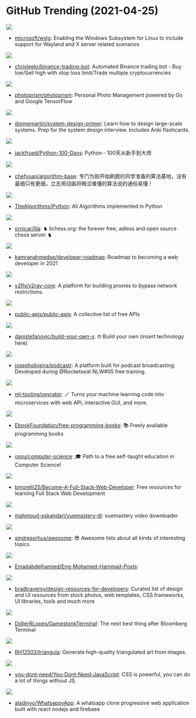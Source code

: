 # GitHub Trending (2021-04-25)

![](https://img.shields.io/badge/C%2B%2B-New%20373-green?style=flat-square&logo=appveyor)
- [microsoft/wslg](https://github.com/microsoft/wslg): Enabling the Windows Subsystem for Linux to include support for Wayland and X server related scenarios

![](https://img.shields.io/badge/JavaScript-New%2069-green?style=flat-square&logo=appveyor)
- [chrisleekr/binance-trading-bot](https://github.com/chrisleekr/binance-trading-bot): Automated Binance trading bot - Buy low/Sell high with stop loss limit/Trade multiple cryptocurrencies

![](https://img.shields.io/badge/Go-New%20334-green?style=flat-square&logo=appveyor)
- [photoprism/photoprism](https://github.com/photoprism/photoprism): Personal Photo Management powered by Go and Google TensorFlow

![](https://img.shields.io/badge/Python-New%20388-green?style=flat-square&logo=appveyor)
- [donnemartin/system-design-primer](https://github.com/donnemartin/system-design-primer): Learn how to design large-scale systems. Prep for the system design interview. Includes Anki flashcards.

![](https://img.shields.io/badge/Python-New%20159-green?style=flat-square&logo=appveyor)
- [jackfrued/Python-100-Days](https://github.com/jackfrued/Python-100-Days): Python - 100天从新手到大师

![](https://img.shields.io/badge/Java-New%20323-green?style=flat-square&logo=appveyor)
- [chefyuan/algorithm-base](https://github.com/chefyuan/algorithm-base): 专门为刚开始刷题的同学准备的算法基地，没有最细只有更细，立志用动画将晦涩难懂的算法说的通俗易懂！

![](https://img.shields.io/badge/Python-New%20241-green?style=flat-square&logo=appveyor)
- [TheAlgorithms/Python](https://github.com/TheAlgorithms/Python): All Algorithms implemented in Python

![](https://img.shields.io/badge/Scala-New%2092-green?style=flat-square&logo=appveyor)
- [ornicar/lila](https://github.com/ornicar/lila): ♞ lichess.org: the forever free, adless and open source chess server ♞

![](https://img.shields.io/badge/none-New%20431-green?style=flat-square&logo=appveyor)
- [kamranahmedse/developer-roadmap](https://github.com/kamranahmedse/developer-roadmap): Roadmap to becoming a web developer in 2021

![](https://img.shields.io/badge/Go-New%2056-green?style=flat-square&logo=appveyor)
- [v2fly/v2ray-core](https://github.com/v2fly/v2ray-core): A platform for building proxies to bypass network restrictions.

![](https://img.shields.io/badge/Python-New%20494-green?style=flat-square&logo=appveyor)
- [public-apis/public-apis](https://github.com/public-apis/public-apis): A collective list of free APIs

![](https://img.shields.io/badge/none-New%20633-green?style=flat-square&logo=appveyor)
- [danistefanovic/build-your-own-x](https://github.com/danistefanovic/build-your-own-x): 🤓 Build your own (insert technology here)

![](https://img.shields.io/badge/TypeScript-New%20175-green?style=flat-square&logo=appveyor)
- [josepholiveira/podcastr](https://github.com/josepholiveira/podcastr): A platform built for podcast broadcasting. Developed during @Rocketseat NLW#05 free training.

![](https://img.shields.io/badge/Python-New%20148-green?style=flat-square&logo=appveyor)
- [ml-tooling/opyrator](https://github.com/ml-tooling/opyrator): 🪄 Turns your machine learning code into microservices with web API, interactive GUI, and more.

![](https://img.shields.io/badge/none-New%20640-green?style=flat-square&logo=appveyor)
- [EbookFoundation/free-programming-books](https://github.com/EbookFoundation/free-programming-books): 📚 Freely available programming books

![](https://img.shields.io/badge/none-New%20609-green?style=flat-square&logo=appveyor)
- [ossu/computer-science](https://github.com/ossu/computer-science): 🎓 Path to a free self-taught education in Computer Science!

![](https://img.shields.io/badge/none-New%2077-green?style=flat-square&logo=appveyor)
- [bmorelli25/Become-A-Full-Stack-Web-Developer](https://github.com/bmorelli25/Become-A-Full-Stack-Web-Developer): Free resources for learning Full Stack Web Development

![](https://img.shields.io/badge/JavaScript-New%2028-green?style=flat-square&logo=appveyor)
- [mahmoud-eskandari/vuemastery-dl](https://github.com/mahmoud-eskandari/vuemastery-dl): vuemastery video downloader

![](https://img.shields.io/badge/Shell-New%20294-green?style=flat-square&logo=appveyor)
- [sindresorhus/awesome](https://github.com/sindresorhus/awesome): 😎 Awesome lists about all kinds of interesting topics

![](https://img.shields.io/badge/none-New%2025-green?style=flat-square&logo=appveyor)
- [Emadabdelhamied/Eng-Mohamed-Hammad-Posts](https://github.com/Emadabdelhamied/Eng-Mohamed-Hammad-Posts): 

![](https://img.shields.io/badge/none-New%20322-green?style=flat-square&logo=appveyor)
- [bradtraversy/design-resources-for-developers](https://github.com/bradtraversy/design-resources-for-developers): Curated list of design and UI resources from stock photos, web templates, CSS frameworks, UI libraries, tools and much more

![](https://img.shields.io/badge/Python-New%2079-green?style=flat-square&logo=appveyor)
- [DidierRLopes/GamestonkTerminal](https://github.com/DidierRLopes/GamestonkTerminal): The next best thing after Bloomberg Terminal

![](https://img.shields.io/badge/Go-New%20612-green?style=flat-square&logo=appveyor)
- [RH12503/triangula](https://github.com/RH12503/triangula): Generate high-quality triangulated art from images.

![](https://img.shields.io/badge/CSS-New%20136-green?style=flat-square&logo=appveyor)
- [you-dont-need/You-Dont-Need-JavaScript](https://github.com/you-dont-need/You-Dont-Need-JavaScript): CSS is powerful, you can do a lot of things without JS.

![](https://img.shields.io/badge/JavaScript-New%2034-green?style=flat-square&logo=appveyor)
- [aladinyo/WhatsappyApp](https://github.com/aladinyo/WhatsappyApp): A whatsapp clone progressive web application built with react nodejs and firebase

